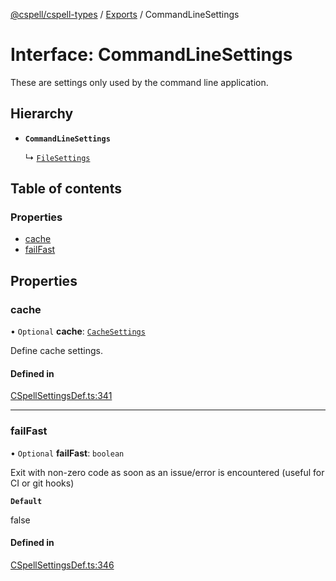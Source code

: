 [@cspell/cspell-types](../README.md) / [Exports](../modules.md) / CommandLineSettings

# Interface: CommandLineSettings

These are settings only used by the command line application.

## Hierarchy

- **`CommandLineSettings`**

  ↳ [`FileSettings`](FileSettings.md)

## Table of contents

### Properties

- [cache](CommandLineSettings.md#cache)
- [failFast](CommandLineSettings.md#failfast)

## Properties

### cache

• `Optional` **cache**: [`CacheSettings`](CacheSettings.md)

Define cache settings.

#### Defined in

[CSpellSettingsDef.ts:341](https://github.com/streetsidesoftware/cspell/blob/c69f8c4/packages/cspell-types/src/CSpellSettingsDef.ts#L341)

___

### failFast

• `Optional` **failFast**: `boolean`

Exit with non-zero code as soon as an issue/error is encountered (useful for CI or git hooks)

**`Default`**

false

#### Defined in

[CSpellSettingsDef.ts:346](https://github.com/streetsidesoftware/cspell/blob/c69f8c4/packages/cspell-types/src/CSpellSettingsDef.ts#L346)
